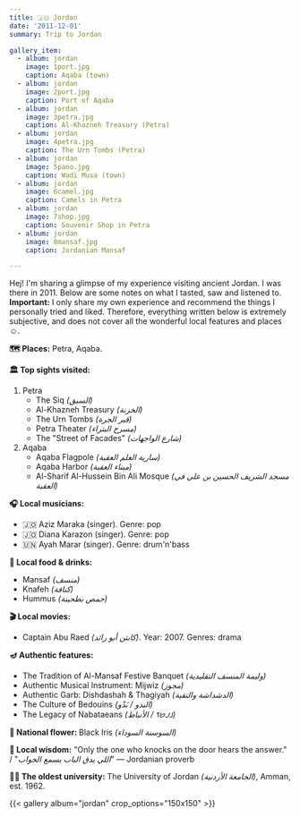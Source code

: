 ```yaml
---
title: 🇯🇴 Jordan
date: '2011-12-01'
summary: Trip to Jordan

gallery_item:
  - album: jordan
    image: 1port.jpg
    caption: Aqaba (town)
  - album: jordan
    image: 2port.jpg
    caption: Port of Aqaba
  - album: jordan
    image: 3petra.jpg
    caption: Al-Khazneh Treasury (Petra)
  - album: jordan
    image: 4petra.jpg
    caption: The Urn Tombs (Petra)
  - album: jordan
    image: 5pano.jpg
    caption: Wadi Musa (town)
  - album: jordan
    image: 6camel.jpg
    caption: Camels in Petra
  - album: jordan
    image: 7shop.jpg
    caption: Souvenir Shop in Petra
  - album: jordan
    image: 8mansaf.jpg
    caption: Jordanian Mansaf

---
```

Hej! I'm sharing a glimpse of my experience visiting ancient Jordan. I was there in 2011. Below are some notes on what I tasted, saw and listened to.<br>
<b>Important:</b> I only share my own experience and recommend the things I personally tried and liked. Therefore, everything written below is extremely subjective, and does not cover all the wonderful local features and places ☺️.

<b>🗺 Places:</b> Petra, Aqaba.<br>

<b>🏛 Top sights visited: </b>
1. Petra
    - The Siq <i>(السيق)</i>
    - Al-Khazneh Treasury <i>(الخزنة)</i>
    - The Urn Tombs <i>(قبر الجرة)</i>
    - Petra Theater <i>(مسرح البتراء)</i>
    - The "Street of Facades" <i>(شارع الواجهات)</i>
2. Aqaba
    - Aqaba Flagpole <i>(سارية العلم العقبة)</i>
    - Aqaba Harbor <i>(ميناء العقبة)</i>
    - Al-Sharif Al-Hussein Bin Ali Mosque <i>(مسجد الشريف الحسين بن علي في العقبة)</i>


<b>🎧 Local musicians: </b>
- 🇯🇴 Aziz Maraka (singer). Genre: pop
- 🇯🇴 Diana Karazon (singer). Genre: pop
- 🇺🇳 Ayah Marar (singer). Genre: drum'n'bass

<b>🥘 Local food & drinks: </b>
- Mansaf <i>(منسف)</i>
- Knafeh <i>(كنافة)</i>
- Hummus <i>(حمص بطحينة)</i>

<b>🎬 Local movies:</b>
- Captain Abu Raed <i>(كابتن أبو رائد)</i>. Year: 2007. Genres: drama


<b>🪔 Authentic features:</b>
- The Tradition of Al-Mansaf Festive Banquet <i>(وليمة المنسف التقليدية)</i> 
- Authentic Musical Instrument: Mijwiz <i>(مجوز)</i>
- Authentic Garb: Dishdashah & Thagiyah <i>(الدشداشة والتقية)</i> 
- The Culture of Bedouins <i>(البدو / بَدْو)</i> 
- The Legacy of Nabataeans <i>(𐢕𐢃𐢋𐢈 / الأنباط)</i>  


<b>💐 National flower: </b> Black Iris <i>(السوسنة السوداء)</i>


<b>🦉 Local wisdom:</b> "Only the one who knocks on the door hears the answer." / "<i>اللي يدق الباب يسمع الجواب</i>" — Jordanian proverb 


<b>👨‍🎓 The oldest university:</b> The University of Jordan <i>(الجامعة الأردنية)</i>, Amman, est. 1962. 


{{< gallery album="jordan" crop_options="150x150" >}}
   

